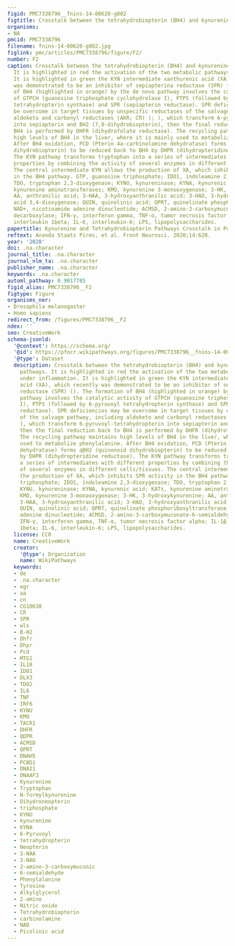 ```yaml
---
figid: PMC7338796__fnins-14-00620-g002
figtitle: Crosstalk between the tetrahydrobiopterin (BH4) and kynurenine (KYN) pathways
organisms:
- NA
pmcid: PMC7338796
filename: fnins-14-00620-g002.jpg
figlink: pmc/articles/PMC7338796/figure/F2/
number: F2
caption: Crosstalk between the tetrahydrobiopterin (BH4) and kynurenine (KYN) pathways.
  It is highlighted in red the activation of the two metabolic pathways under inflammation.
  It is highlighted in green the KYN intermediate xanthurenic acid (XA), which recently
  was demonstrated to be an inhibitor of sepiapterina reductase (SPR) (). The formation
  of BH4 (highlighted in orange) by the de novo pathway involves the catalytic activity
  of GTPCH (guanosine triphosphate cyclohydrolase I), PTPS (followed by 6-pyruvoyl
  tetrahydropterin synthase) and SPR (sepiapterin reductase). SPR deficiencies may
  be overcome in target tissues by unspecific reductases of the salvage pathway, including
  aldoketo and carbonyl reductases (AKR; CR) (; ), which transform 6-pyruvoyl-tetrahydropterin
  into sepiapterin and BH2 (7,8-dihydrobiopterin), then the final reduction back to
  BH4 is performed by DHFR (dihydrofolate reductase). The recycling pathway maintains
  high levels of BH4 in the liver, where it is mainly used to metabolize phenylalanine.
  After BH4 oxidation, PCD (Pterin 4a-carbinolamine dehydratase) forms qBH2 (quinonoid
  dihydrobiopterin) to be reduced back to BH4 by DHPR (dihydropteridine reductase).
  The KYN pathway transforms tryptophan into a series of intermediates with different
  properties by combining the activity of several enzymes in different cells/tissues.
  The central intermediate KYN allows the production of XA, which inhibits SPR activity
  in the BH4 pathway. GTP, guanosine triphosphate; IDO1, indoleamine 2,3-dioxygenase;
  TDO, tryptophan 2,3-dioxygenase; KYNU, kynureninase; KYNA, kynurenic acid; KATs,
  kynurenine aminotransferases; KMO, kynurenine 3-monooxygenase; 3-HK, 3-hydroxykynurenine;
  AA, anthranilic acid; 3-HAA, 3-hydroxyanthranilic acid; 3-HAO, 3-hydroxyanthranilic
  acid 3,4-dioxygenase; QUIN, quinolinic acid; QPRT, quinolinate phosphoribosyltransferase;
  NAD+, nicotinamide adenine dinucleotide; ACMSD, 2-amino-3-carboxymuconate-6-semialdehyde
  decarboxylase; IFN-γ, interferon gamma, TNF-α, tumor necrosis factor alpha; IL-1β,
  interleukin 1beta; IL-6, interleukin-6; LPS, lipopolysaccharides.
papertitle: Kynurenine and Tetrahydrobiopterin Pathways Crosstalk in Pain Hypersensitivity.
reftext: Ananda Staats Pires, et al. Front Neurosci. 2020;14:620.
year: '2020'
doi: .na.character
journal_title: .na.character
journal_nlm_ta: .na.character
publisher_name: .na.character
keywords: .na.character
automl_pathway: 0.9017785
figid_alias: PMC7338796__F2
figtype: Figure
organisms_ner:
- Drosophila melanogaster
- Homo sapiens
redirect_from: /figures/PMC7338796__F2
ndex: ''
seo: CreativeWork
schema-jsonld:
  '@context': https://schema.org/
  '@id': https://pfocr.wikipathways.org/figures/PMC7338796__fnins-14-00620-g002.html
  '@type': Dataset
  description: Crosstalk between the tetrahydrobiopterin (BH4) and kynurenine (KYN)
    pathways. It is highlighted in red the activation of the two metabolic pathways
    under inflammation. It is highlighted in green the KYN intermediate xanthurenic
    acid (XA), which recently was demonstrated to be an inhibitor of sepiapterina
    reductase (SPR) (). The formation of BH4 (highlighted in orange) by the de novo
    pathway involves the catalytic activity of GTPCH (guanosine triphosphate cyclohydrolase
    I), PTPS (followed by 6-pyruvoyl tetrahydropterin synthase) and SPR (sepiapterin
    reductase). SPR deficiencies may be overcome in target tissues by unspecific reductases
    of the salvage pathway, including aldoketo and carbonyl reductases (AKR; CR) (;
    ), which transform 6-pyruvoyl-tetrahydropterin into sepiapterin and BH2 (7,8-dihydrobiopterin),
    then the final reduction back to BH4 is performed by DHFR (dihydrofolate reductase).
    The recycling pathway maintains high levels of BH4 in the liver, where it is mainly
    used to metabolize phenylalanine. After BH4 oxidation, PCD (Pterin 4a-carbinolamine
    dehydratase) forms qBH2 (quinonoid dihydrobiopterin) to be reduced back to BH4
    by DHPR (dihydropteridine reductase). The KYN pathway transforms tryptophan into
    a series of intermediates with different properties by combining the activity
    of several enzymes in different cells/tissues. The central intermediate KYN allows
    the production of XA, which inhibits SPR activity in the BH4 pathway. GTP, guanosine
    triphosphate; IDO1, indoleamine 2,3-dioxygenase; TDO, tryptophan 2,3-dioxygenase;
    KYNU, kynureninase; KYNA, kynurenic acid; KATs, kynurenine aminotransferases;
    KMO, kynurenine 3-monooxygenase; 3-HK, 3-hydroxykynurenine; AA, anthranilic acid;
    3-HAA, 3-hydroxyanthranilic acid; 3-HAO, 3-hydroxyanthranilic acid 3,4-dioxygenase;
    QUIN, quinolinic acid; QPRT, quinolinate phosphoribosyltransferase; NAD+, nicotinamide
    adenine dinucleotide; ACMSD, 2-amino-3-carboxymuconate-6-semialdehyde decarboxylase;
    IFN-γ, interferon gamma, TNF-α, tumor necrosis factor alpha; IL-1β, interleukin
    1beta; IL-6, interleukin-6; LPS, lipopolysaccharides.
  license: CC0
  name: CreativeWork
  creator:
    '@type': Organization
    name: WikiPathways
  keywords:
  - de
  - .na.character
  - egr
  - aa
  - cn
  - CG10638
  - CR
  - SPR
  - wls
  - B-H2
  - Dhfr
  - Dhpr
  - Pcd
  - MTG1
  - IL18
  - IDO1
  - DLX3
  - TDO2
  - IL6
  - TNF
  - IRF6
  - KYNU
  - KMO
  - TACR1
  - DHFR
  - QDPR
  - ACMSD
  - QPRT
  - DNAH5
  - PCBD1
  - DNAI1
  - DNAAF3
  - Kynurenine
  - Tryptophan
  - N-formylkynurenine
  - Dihydroneopterin
  - triphosphate
  - KYNU
  - kynurenine
  - KYNA
  - 6-Pyruvoyl
  - tetrahydropterin
  - Neopterin
  - 3-NAA
  - 3-NAO
  - 2-amino-3-carboxymuconic
  - 6-semialdehyde
  - Phenylalanine
  - Tyrosine
  - Alkylglycerol
  - 2-amino
  - Nitric oxide
  - Tetrahydrobiopterin
  - carbinolamine
  - NAD
  - Picolinic acid
---
```

